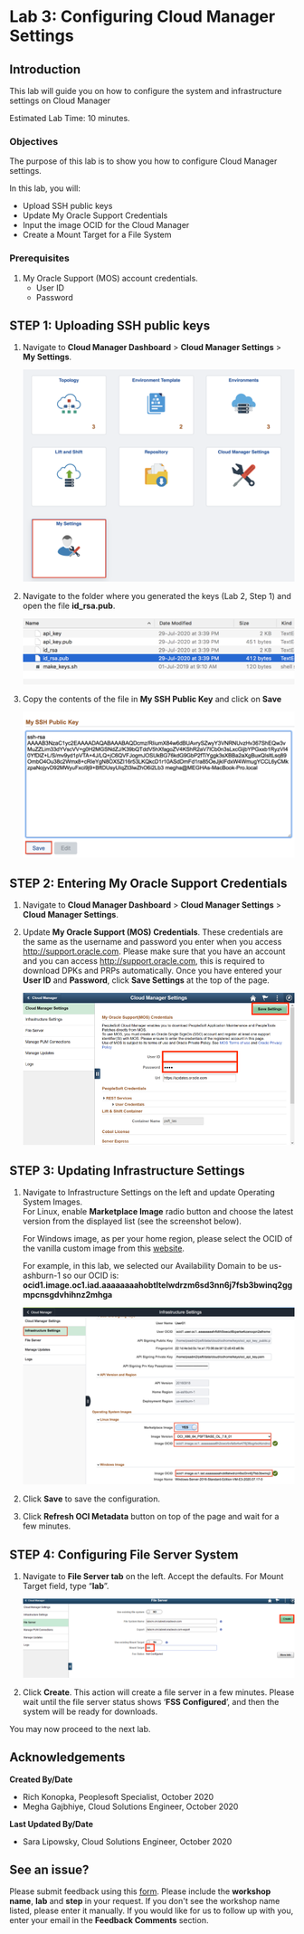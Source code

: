 # Lab 3: Configuring Cloud Manager Settings

## Introduction
This lab will guide you on how to configure the system and infrastructure settings on Cloud Manager

Estimated Lab Time: 10 minutes.

### Objectives
The purpose of this lab is to show you how to configure Cloud Manager settings.

In this lab, you will:
* Upload SSH public keys
* Update My Oracle Support Credentials
* Input the image OCID for the Cloud Manager
* Create a Mount Target for a File System

### Prerequisites
1. My Oracle Support (MOS) account credentials.
    - User ID
    - Password

## **STEP 1**: Uploading SSH public keys

1. Navigate to **Cloud Manager Dashboard** > **Cloud Manager Settings** > **My Settings**.

    ![](./images/4.png "")

2. Navigate to the folder where you generated the keys (Lab 2, Step 1) and open the file **id_rsa.pub**.

    ![](./images/5.png "")

3. Copy the contents of the file in **My SSH Public Key** and click on **Save**

    ![](./images/6.png "")

## **STEP 2**: Entering My Oracle Support Credentials

1.	Navigate to **Cloud Manager Dashboard** > **Cloud Manager Settings** > **Cloud Manager Settings**.

2.	Update **My Oracle Support (MOS) Credentials**. These credentials are the same as the username and password you enter when you access http://support.oracle.com. Please make sure that you have an account and you can access http://support.oracle.com, this is required to download DPKs and PRPs automatically. Once you have entered your **User ID** and **Password**, click **Save Settings** at the top of the page.

    ![](./images/1.png "")
    
## **STEP 3**: Updating Infrastructure Settings

1.	Navigate to Infrastructure Settings on the left and update Operating System Images.     
    For Linux, enable **Marketplace Image** radio button and choose the latest version from the displayed list (see the screenshot below).

    For Windows image, as per your home region, please select the OCID of the vanilla custom image from this [website](https://docs.cloud.oracle.com/en-us/iaas/images/image/146ab34c-064a-4255-b5ea-e26bbfa6591d/).

    For example, in this lab, we selected our Availability Domain to be us-ashburn-1 so our OCID is:    
    **ocid1.image.oc1.iad.aaaaaaaahobtltelwdrzm6sd3nn6j7fsb3bwinq2ggmpcnsgdvhihnz2mhga**
 
    ![](./images/image.png "")

2.	Click **Save** to save the configuration. 

3.	Click **Refresh OCI Metadata** button on top of the page and wait for a few minutes.

## **STEP 4**: Configuring File Server System

1.	Navigate to **File Server tab** on the left.  Accept the defaults. For Mount Target field, type “**lab**”.

    ![](./images/3.png "")

2.	Click **Create**.  This action will create a file server in a few minutes. Please wait until the file server status shows ‘**FSS Configured**’, and then the system will be ready for downloads. 

You may now proceed to the next lab.

## Acknowledgements

**Created By/Date**   
- Rich Konopka, Peoplesoft Specialist, October 2020  
- Megha Gajbhiye, Cloud Solutions Engineer, October 2020  

**Last Updated By/Date**    
- Sara Lipowsky, Cloud Solutions Engineer, October 2020  

## See an issue?

Please submit feedback using this [form](https://apexapps.oracle.com/pls/apex/f?p=133:1:::::P1_FEEDBACK:1). Please include the **workshop name**, **lab** and **step** in your request. If you don't see the workshop name listed, please enter it manually. If you would like for us to follow up with you, enter your email in the **Feedback Comments** section.  